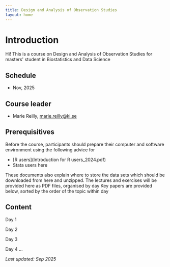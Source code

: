 ```yaml
---
title: Design and Analysis of Observation Studies
layout: home
---
```


# Introduction
Hi! This is a course on Design and Analysis of Observation Studies for masters' student in Biostatistics and Data Science

## Schedule
- Nov, 2025

## Course leader
- Marie Reilly, marie.reilly@ki.se
  
## Prerequisitives
Before the course, participants should prepare their computer and software environment using the following advice for
- [R users](Introduction for R users_2024.pdf)
- Stata users   here   

These documents also explain where to store the data sets which should be downloaded from here and unzipped.
The lectures and exercises will be provided here as PDF files, organised by day
Key papers are provided below, sorted by the order of the topic within day

## Content
Day 1

Day 2

Day 3

Day 4
 ...
 
*Last updated: Sep 2025*
